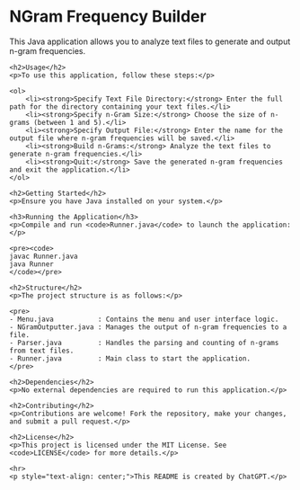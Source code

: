 <!DOCTYPE html>
<html lang="en">
<head>
    <meta charset="UTF-8">
    <meta name="viewport" content="width=device-width, initial-scale=1.0">
    <title>NGram Frequency Builder</title>
</head>
<body>
    <h1>NGram Frequency Builder</h1>
    <p>This Java application allows you to analyze text files to generate and output n-gram frequencies.</p>

    <h2>Usage</h2>
    <p>To use this application, follow these steps:</p>

    <ol>
        <li><strong>Specify Text File Directory:</strong> Enter the full path for the directory containing your text files.</li>
        <li><strong>Specify n-Gram Size:</strong> Choose the size of n-grams (between 1 and 5).</li>
        <li><strong>Specify Output File:</strong> Enter the name for the output file where n-gram frequencies will be saved.</li>
        <li><strong>Build n-Grams:</strong> Analyze the text files to generate n-gram frequencies.</li>
        <li><strong>Quit:</strong> Save the generated n-gram frequencies and exit the application.</li>
    </ol>

    <h2>Getting Started</h2>
    <p>Ensure you have Java installed on your system.</p>

    <h3>Running the Application</h3>
    <p>Compile and run <code>Runner.java</code> to launch the application:</p>

    <pre><code>
    javac Runner.java
    java Runner
    </code></pre>

    <h2>Structure</h2>
    <p>The project structure is as follows:</p>

    <pre>
    - Menu.java           : Contains the menu and user interface logic.
    - NGramOutputter.java : Manages the output of n-gram frequencies to a file.
    - Parser.java         : Handles the parsing and counting of n-grams from text files.
    - Runner.java         : Main class to start the application.
    </pre>

    <h2>Dependencies</h2>
    <p>No external dependencies are required to run this application.</p>

    <h2>Contributing</h2>
    <p>Contributions are welcome! Fork the repository, make your changes, and submit a pull request.</p>

    <h2>License</h2>
    <p>This project is licensed under the MIT License. See <code>LICENSE</code> for more details.</p>

    <hr>
    <p style="text-align: center;">This README is created by ChatGPT.</p>
</body>
</html>
